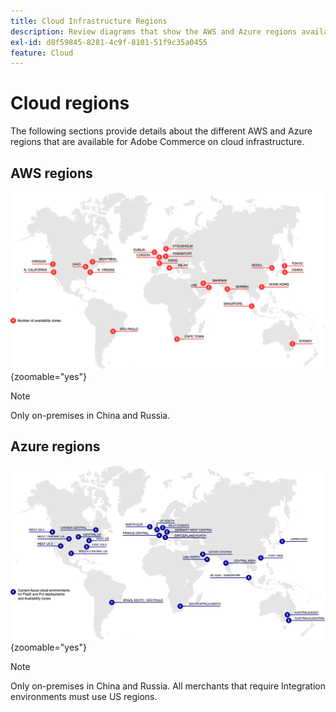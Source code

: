 ```yaml
---
title: Cloud Infrastructure Regions
description: Review diagrams that show the AWS and Azure regions available for Adobe Commerce.
exl-id: d8f59845-8281-4c9f-8101-51f9c35a0455
feature: Cloud
---
```


# Cloud regions

The following sections provide details about the different AWS and Azure regions that are available for Adobe Commerce on cloud infrastructure.

## AWS regions

![Diagram showing AWS regions](../../../assets/playbooks/aws-regions.svg){zoomable="yes"}

>[!NOTE]
>
> Only on-premises in China and Russia.

## Azure regions

![Diagram showing Azure regions](../../../assets/playbooks/azure-regions.png){zoomable="yes"}

>[!NOTE]
>
> Only on-premises in China and Russia. All merchants that require Integration environments must use US regions.
